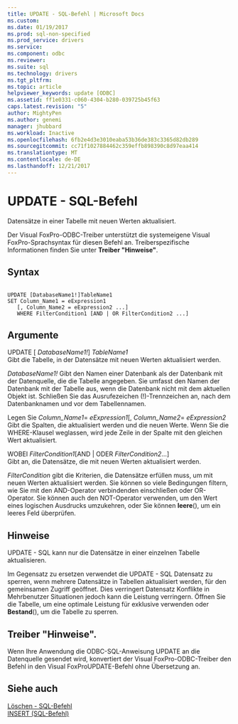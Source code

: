 ```yaml
---
title: UPDATE - SQL-Befehl | Microsoft Docs
ms.custom: 
ms.date: 01/19/2017
ms.prod: sql-non-specified
ms.prod_service: drivers
ms.service: 
ms.component: odbc
ms.reviewer: 
ms.suite: sql
ms.technology: drivers
ms.tgt_pltfrm: 
ms.topic: article
helpviewer_keywords: update [ODBC]
ms.assetid: ff1e0331-c060-4304-b280-039725b45f63
caps.latest.revision: "5"
author: MightyPen
ms.author: genemi
manager: jhubbard
ms.workload: Inactive
ms.openlocfilehash: 6fb2e4d3e3010eaba53b36de383c3365d82db289
ms.sourcegitcommit: cc71f1027884462c359effb898390c8d97eaa414
ms.translationtype: MT
ms.contentlocale: de-DE
ms.lasthandoff: 12/21/2017
---
```

# <a name="update---sql-command"></a>UPDATE - SQL-Befehl
Datensätze in einer Tabelle mit neuen Werten aktualisiert.  
  
 Der Visual FoxPro-ODBC-Treiber unterstützt die systemeigene Visual FoxPro-Sprachsyntax für diesen Befehl an. Treiberspezifische Informationen finden Sie unter **Treiber "Hinweise"**.  
  
## <a name="syntax"></a>Syntax  
  
```  
  
UPDATE [DatabaseName1!]TableName1  
SET Column_Name1 = eExpression1  
   [, Column_Name2 = eExpression2 ...]  
   WHERE FilterCondition1 [AND | OR FilterCondition2 ...]  
```  
  
## <a name="arguments"></a>Argumente  
 UPDATE [ *DatabaseName1!*] *TableName1*  
 Gibt die Tabelle, in der Datensätze mit neuen Werten aktualisiert werden.  
  
 *DatabaseName1!* Gibt den Namen einer Datenbank als der Datenbank mit der Datenquelle, die die Tabelle angegeben. Sie umfasst den Namen der Datenbank mit der Tabelle aus, wenn die Datenbank nicht mit dem aktuellen Objekt ist. Schließen Sie das Ausrufezeichen (!)-Trennzeichen an, nach dem Datenbanknamen und vor dem Tabellennamen.  
  
 Legen Sie *Column_Name1*= *eExpression1*[, *Column_Name2*= *eExpression2*  
 Gibt die Spalten, die aktualisiert werden und die neuen Werte. Wenn Sie die WHERE-Klausel weglassen, wird jede Zeile in der Spalte mit den gleichen Wert aktualisiert.  
  
 WOBEI *FilterCondition1*[AND &#124; ODER *FilterCondition2*...]  
 Gibt an, die Datensätze, die mit neuen Werten aktualisiert werden.  
  
 *FilterCondition* gibt die Kriterien, die Datensätze erfüllen muss, um mit neuen Werten aktualisiert werden. Sie können so viele Bedingungen filtern, wie Sie mit den AND-Operator verbindenden einschließen oder OR-Operator. Sie können auch den NOT-Operator verwenden, um den Wert eines logischen Ausdrucks umzukehren, oder Sie können **leere**(), um ein leeres Feld überprüfen.  
  
## <a name="remarks"></a>Hinweise  
 UPDATE - SQL kann nur die Datensätze in einer einzelnen Tabelle aktualisieren.  
  
 Im Gegensatz zu ersetzen verwendet die UPDATE - SQL Datensatz zu sperren, wenn mehrere Datensätze in Tabellen aktualisiert werden, für den gemeinsamen Zugriff geöffnet. Dies verringert Datensatz Konflikte in Mehrbenutzer Situationen jedoch kann die Leistung verringern. Öffnen Sie die Tabelle, um eine optimale Leistung für exklusive verwenden oder **Bestand**(), um die Tabelle zu sperren.  
  
## <a name="driver-remarks"></a>Treiber "Hinweise".  
 Wenn Ihre Anwendung die ODBC-SQL-Anweisung UPDATE an die Datenquelle gesendet wird, konvertiert der Visual FoxPro-ODBC-Treiber den Befehl in den Visual FoxProUPDATE-Befehl ohne Übersetzung an.  
  
## <a name="see-also"></a>Siehe auch  
 [Löschen - SQL-Befehl](../../odbc/microsoft/delete-sql-command.md)   
 [INSERT (SQL-Befehl)](../../odbc/microsoft/insert-sql-command.md)
